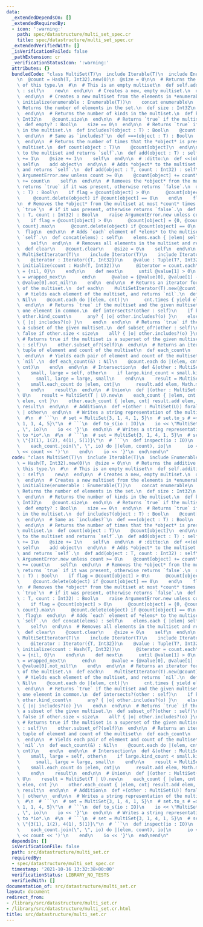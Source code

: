 ```yaml
---
data:
  _extendedDependsOn: []
  _extendedRequiredBy:
  - icon: ':warning:'
    path: spec/datastructure/multi_set_spec.cr
    title: spec/datastructure/multi_set_spec.cr
  _extendedVerifiedWith: []
  _isVerificationFailed: false
  _pathExtension: cr
  _verificationStatusIcon: ':warning:'
  attributes: {}
  bundledCode: "class MultiSet(T)\n  include Iterable(T)\n  include Enumerable(T)\n\
    \n  @count = Hash(T, Int32).new(0)\n  @size = 0\n\n  # Returns the additive identity\
    \ of this type.\n  #\n  # This is an empty multiset\n  def self.additive_identify\
    \ : self\n    new\n  end\n\n  # Creates a new, empty multiset.\n  def initialize\n\
    \  end\n\n  # Creates a new multiset from the elements in *enumerable*.\n  def\
    \ initialize(enumerable : Enumerable(T))\n    concat enumerable\n  end\n\n  #\
    \ Returns the number of elements in the set.\n  def size : Int32\n    @size\n\
    \  end\n\n  # Returns the number of kinds in the multiset.\n  def kind_count :\
    \ Int32\n    @count.size\n  end\n\n  # Returns `true` if the multiset is empty.\n\
    \  def empty? : Bool\n    size == 0\n  end\n\n  # Returns `true` if *object* exists\
    \ in the multiset.\n  def includes?(object : T) : Bool\n    @count[object] > 0\n\
    \  end\n\n  # Same as `includes?`\n  def ===(object : T) : Bool\n    includes?(object)\n\
    \  end\n\n  # Returns the number of times that the *object* is present in the\
    \ multiset.\n  def count(object : T)\n    @count[object]\n  end\n\n  # Adds *object*\
    \ to the multiset and returns `self`.\n  def add(object : T) : self\n    @count[object]\
    \ += 1\n    @size += 1\n    self\n  end\n\n  # :ditto:\n  def <<(object : T) :\
    \ self\n    add object\n  end\n\n  # Adds *object* to the multiset *count* times\
    \ and returns `self`.\n  def add(object : T, count : Int32) : self\n    raise\
    \ ArgumentError.new unless count >= 0\n    @count[object] += count\n    @size\
    \ += count\n    self\n  end\n\n  # Removes the *object* from the multiset and\
    \ returns `true` if it was present, otherwise returns `false`.\n  def delete(object\
    \ : T) : Bool\n    if flag = @count[object] > 0\n      @count[object] -= 1\n \
    \     @count.delete(object) if @count[object] == 0\n    end\n    flag\n  end\n\
    \n  # Removes the *object* from the multiset at most *count* times and returns\
    \ `true`\n  # if it was present, otherwise returns `false`.\n  def delete(object\
    \ : T, count : Int32) : Bool\n    raise ArgumentError.new unless count >= 0\n\
    \    if flag = @count[object] > 0\n      @count[object] = {0, @count[object] -\
    \ count}.max\n      @count.delete(object) if @count[object] == 0\n    end\n  \
    \  flag\n  end\n\n  # Adds `each` element of *elems* to the multisetset and returns\
    \ `self`.\n  def concat(elems) : self\n    elems.each { |elem| self << elem }\n\
    \    self\n  end\n\n  # Removes all elements in the multiset and returns `self`.\n\
    \  def clear\n    @count.clear\n    @size = 0\n    self\n  end\n\n  private class\
    \ MultiSetIterator(T)\n    include Iterator(T)\n    include IteratorWrapper\n\n\
    \    @iterator : Iterator({T, Int32})\n    @value : Tuple(T?, Int32)\n\n    def\
    \ initialize(count : Hash(T, Int32))\n      @iterator = count.each\n      @value\
    \ = {nil, 0}\n    end\n\n    def next\n      until @value[1] > 0\n        @value\
    \ = wrapped_next\n      end\n      @value = {@value[0], @value[1] - 1}\n     \
    \ @value[0].not_nil!\n    end\n  end\n\n  # Returns an iterator for each element\
    \ of the multiset.\n  def each\n    MultiSetIterator(T).new(@count)\n  end\n\n\
    \  # Yields each element of the multiset, and returns `nil`.\n  def each(&) :\
    \ Nil\n    @count.each do |(elem, cnt)|\n      cnt.times { yield elem }\n    end\n\
    \  end\n\n  # Returns `true` if the multiset and the given multiset have at least\
    \ one element in common.\n  def intersects?(other : self)\n    if kind_count <\
    \ other.kind_count\n      any? { |o| other.includes?(o) }\n    else\n      other.any?\
    \ { |o| includes?(o) }\n    end\n  end\n\n  # Returns `true` if the multiset is\
    \ a subset of the given multiset.\n  def subset_of?(other : self)\n    return\
    \ false if other.size < size\n    all? { |o| other.includes?(o) }\n  end\n\n \
    \ # Returns true if the multiset is a superset of the given multiset.\n  def superset_of?(other\
    \ : self)\n    other.subset_of?(self)\n  end\n\n  # Returns an iterator for each\
    \ tuple of element and count of the multiset\n  def each_count\n    @count.each\n\
    \  end\n\n  # Yields each pair of element and count of the multiset, and returns\
    \ `nil`.\n  def each_count(&) : Nil\n    @count.each do |(elem, cnt)|\n      yield(elem,\
    \ cnt)\n    end\n  end\n\n  # Intersection\n  def &(other : MultiSet(T)) : self\n\
    \    small, large = self, other\n    if large.kind_count < small.kind_count\n\
    \      small, large = large, small\n    end\n\n    result = MultiSet(T).new\n\
    \    small.each_count do |elem, cnt|\n      result.add elem, Math.min(cnt, large.count(elem))\n\
    \    end\n    result\n  end\n\n  # Union\n  def |(other : MultiSet(U)) forall\
    \ U\n    result = MultiSet(T | U).new\n    each_count { |elem, cnt| result.add\
    \ elem, cnt }\n    other.each_count { |elem, cnt| result.add elem, cnt }\n   \
    \ result\n  end\n\n  # Addition\n  def +(other : MultiSet(U)) forall U\n    self\
    \ | other\n  end\n\n  # Writes a string representation of the multiset to *io*.\n\
    \  #\n  # ```\n  # set = MultiSet{3, 1, 4, 1, 5}\n  # set.to_s # => \"MultiSet{3,\
    \ 1, 1, 4, 5}\"\n  # ```\n  def to_s(io : IO)\n    io << \"MultiSet{\"\n    each.join(\"\
    , \", io)\n    io << '}'\n  end\n\n  # Writes a string representation of the multiset\
    \ to *io*.\n  #\n  # ```\n  # set = MultiSet{3, 1, 4, 1, 5}\n  # set.to_s # =>\
    \ \"{3(1), 1(2), 4(1), 5(1)}\"\n  # ```\n  def inspect(io : IO)\n    io << '{'\n\
    \    each_count.join(\", \", io) do |(elem, count), io|\n      io << elem << '('\
    \ << count << ')'\n    end\n    io << '}'\n  end\nend\n"
  code: "class MultiSet(T)\n  include Iterable(T)\n  include Enumerable(T)\n\n  @count\
    \ = Hash(T, Int32).new(0)\n  @size = 0\n\n  # Returns the additive identity of\
    \ this type.\n  #\n  # This is an empty multiset\n  def self.additive_identify\
    \ : self\n    new\n  end\n\n  # Creates a new, empty multiset.\n  def initialize\n\
    \  end\n\n  # Creates a new multiset from the elements in *enumerable*.\n  def\
    \ initialize(enumerable : Enumerable(T))\n    concat enumerable\n  end\n\n  #\
    \ Returns the number of elements in the set.\n  def size : Int32\n    @size\n\
    \  end\n\n  # Returns the number of kinds in the multiset.\n  def kind_count :\
    \ Int32\n    @count.size\n  end\n\n  # Returns `true` if the multiset is empty.\n\
    \  def empty? : Bool\n    size == 0\n  end\n\n  # Returns `true` if *object* exists\
    \ in the multiset.\n  def includes?(object : T) : Bool\n    @count[object] > 0\n\
    \  end\n\n  # Same as `includes?`\n  def ===(object : T) : Bool\n    includes?(object)\n\
    \  end\n\n  # Returns the number of times that the *object* is present in the\
    \ multiset.\n  def count(object : T)\n    @count[object]\n  end\n\n  # Adds *object*\
    \ to the multiset and returns `self`.\n  def add(object : T) : self\n    @count[object]\
    \ += 1\n    @size += 1\n    self\n  end\n\n  # :ditto:\n  def <<(object : T) :\
    \ self\n    add object\n  end\n\n  # Adds *object* to the multiset *count* times\
    \ and returns `self`.\n  def add(object : T, count : Int32) : self\n    raise\
    \ ArgumentError.new unless count >= 0\n    @count[object] += count\n    @size\
    \ += count\n    self\n  end\n\n  # Removes the *object* from the multiset and\
    \ returns `true` if it was present, otherwise returns `false`.\n  def delete(object\
    \ : T) : Bool\n    if flag = @count[object] > 0\n      @count[object] -= 1\n \
    \     @count.delete(object) if @count[object] == 0\n    end\n    flag\n  end\n\
    \n  # Removes the *object* from the multiset at most *count* times and returns\
    \ `true`\n  # if it was present, otherwise returns `false`.\n  def delete(object\
    \ : T, count : Int32) : Bool\n    raise ArgumentError.new unless count >= 0\n\
    \    if flag = @count[object] > 0\n      @count[object] = {0, @count[object] -\
    \ count}.max\n      @count.delete(object) if @count[object] == 0\n    end\n  \
    \  flag\n  end\n\n  # Adds `each` element of *elems* to the multisetset and returns\
    \ `self`.\n  def concat(elems) : self\n    elems.each { |elem| self << elem }\n\
    \    self\n  end\n\n  # Removes all elements in the multiset and returns `self`.\n\
    \  def clear\n    @count.clear\n    @size = 0\n    self\n  end\n\n  private class\
    \ MultiSetIterator(T)\n    include Iterator(T)\n    include IteratorWrapper\n\n\
    \    @iterator : Iterator({T, Int32})\n    @value : Tuple(T?, Int32)\n\n    def\
    \ initialize(count : Hash(T, Int32))\n      @iterator = count.each\n      @value\
    \ = {nil, 0}\n    end\n\n    def next\n      until @value[1] > 0\n        @value\
    \ = wrapped_next\n      end\n      @value = {@value[0], @value[1] - 1}\n     \
    \ @value[0].not_nil!\n    end\n  end\n\n  # Returns an iterator for each element\
    \ of the multiset.\n  def each\n    MultiSetIterator(T).new(@count)\n  end\n\n\
    \  # Yields each element of the multiset, and returns `nil`.\n  def each(&) :\
    \ Nil\n    @count.each do |(elem, cnt)|\n      cnt.times { yield elem }\n    end\n\
    \  end\n\n  # Returns `true` if the multiset and the given multiset have at least\
    \ one element in common.\n  def intersects?(other : self)\n    if kind_count <\
    \ other.kind_count\n      any? { |o| other.includes?(o) }\n    else\n      other.any?\
    \ { |o| includes?(o) }\n    end\n  end\n\n  # Returns `true` if the multiset is\
    \ a subset of the given multiset.\n  def subset_of?(other : self)\n    return\
    \ false if other.size < size\n    all? { |o| other.includes?(o) }\n  end\n\n \
    \ # Returns true if the multiset is a superset of the given multiset.\n  def superset_of?(other\
    \ : self)\n    other.subset_of?(self)\n  end\n\n  # Returns an iterator for each\
    \ tuple of element and count of the multiset\n  def each_count\n    @count.each\n\
    \  end\n\n  # Yields each pair of element and count of the multiset, and returns\
    \ `nil`.\n  def each_count(&) : Nil\n    @count.each do |(elem, cnt)|\n      yield(elem,\
    \ cnt)\n    end\n  end\n\n  # Intersection\n  def &(other : MultiSet(T)) : self\n\
    \    small, large = self, other\n    if large.kind_count < small.kind_count\n\
    \      small, large = large, small\n    end\n\n    result = MultiSet(T).new\n\
    \    small.each_count do |elem, cnt|\n      result.add elem, Math.min(cnt, large.count(elem))\n\
    \    end\n    result\n  end\n\n  # Union\n  def |(other : MultiSet(U)) forall\
    \ U\n    result = MultiSet(T | U).new\n    each_count { |elem, cnt| result.add\
    \ elem, cnt }\n    other.each_count { |elem, cnt| result.add elem, cnt }\n   \
    \ result\n  end\n\n  # Addition\n  def +(other : MultiSet(U)) forall U\n    self\
    \ | other\n  end\n\n  # Writes a string representation of the multiset to *io*.\n\
    \  #\n  # ```\n  # set = MultiSet{3, 1, 4, 1, 5}\n  # set.to_s # => \"MultiSet{3,\
    \ 1, 1, 4, 5}\"\n  # ```\n  def to_s(io : IO)\n    io << \"MultiSet{\"\n    each.join(\"\
    , \", io)\n    io << '}'\n  end\n\n  # Writes a string representation of the multiset\
    \ to *io*.\n  #\n  # ```\n  # set = MultiSet{3, 1, 4, 1, 5}\n  # set.to_s # =>\
    \ \"{3(1), 1(2), 4(1), 5(1)}\"\n  # ```\n  def inspect(io : IO)\n    io << '{'\n\
    \    each_count.join(\", \", io) do |(elem, count), io|\n      io << elem << '('\
    \ << count << ')'\n    end\n    io << '}'\n  end\nend\n"
  dependsOn: []
  isVerificationFile: false
  path: src/datastructure/multi_set.cr
  requiredBy:
  - spec/datastructure/multi_set_spec.cr
  timestamp: '2021-10-16 13:32:38+00:00'
  verificationStatus: LIBRARY_NO_TESTS
  verifiedWith: []
documentation_of: src/datastructure/multi_set.cr
layout: document
redirect_from:
- /library/src/datastructure/multi_set.cr
- /library/src/datastructure/multi_set.cr.html
title: src/datastructure/multi_set.cr
---
```

